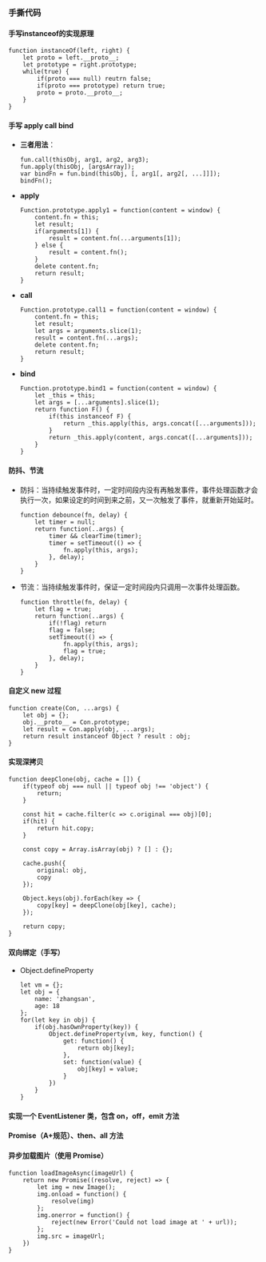 ### 手撕代码

#### 手写instanceof的实现原理

```
function instanceOf(left, right) {
	let proto = left.__proto__;
	let prototype = right.prototype;
	while(true) {
		if(proto === null) reutrn false;
		if(proto === prototype) return true;
		proto = proto.__proto__;
	}
}
```

#### 手写 apply call bind
- **三者用法**：
	
	```
	fun.call(thisObj, arg1, arg2, arg3);
	fun.apply(thisObj, [argsArray]);
	var bindFn = fun.bind(thisObj, [, arg1[, arg2[, ...]]]);
	bindFn();
	```
	
- **apply**

	```
	Function.prototype.apply1 = function(content = window) {
		content.fn = this;
		let result;
		if(arguments[1]) {
			result = content.fn(...arguments[1]);
		} else {
			result = content.fn();
		}
		delete content.fn;
		return result;
	}
	```
	
- **call**

	```
	Function.prototype.call1 = function(content = window) {
		content.fn = this;
		let result;
		let args = arguments.slice(1);
		result = content.fn(...args);
		delete content.fn;
		return result;
	}
	```
	
- **bind**

	```
	Function.prototype.bind1 = function(content = window) {
		let _this = this;
		let args = [...arguments].slice(1);
		return function F() {
			if(this instanceof F) {
				return _this.apply(this, args.concat([...arguments]));
			} 
			return _this.apply(content, args.concat([...arguments]));
		}
	}
	```

#### 防抖、节流
- 防抖：当持续触发事件时，一定时间段内没有再触发事件，事件处理函数才会执行一次，如果设定的时间到来之前，又一次触发了事件，就重新开始延时。

	```
	function debounce(fn, delay) {
		let timer = null;
		return function(..args) {
			timer && clearTime(timer);
			timer = setTimeout(() => {
				fn.apply(this, args);
			}, delay);
		}
	}
	```
	
- 节流：当持续触发事件时，保证一定时间段内只调用一次事件处理函数。

	```
	function throttle(fn, delay) {
		let flag = true;
		return function(..args) {
			if(!flag) return 
			flag = false;
			setTimeout(() => {
				fn.apply(this, args);
				flag = true;
			}, delay);
		}
	}
	```

#### 自定义 new 过程
	
```
function create(Con, ...args) {
	let obj = {};
	obj.__proto__ = Con.prototype;
	let result = Con.apply(obj, ...args);
	return result instanceof Object ? result : obj;
}
```

#### 实现深拷贝

```
function deepClone(obj, cache = []) {
	if(typeof obj === null || typeof obj !== 'object') {
		return;
	}
	
	const hit = cache.filter(c => c.original === obj)[0];
	if(hit) {
		return hit.copy;
	}
	
	const copy = Array.isArray(obj) ? [] : {};
	
	cache.push({
		original: obj,
		copy
	});
	
	Object.keys(obj).forEach(key => {
		copy[key] = deepClone(obj[key], cache);
	});
	
	return copy;
}
```

#### 双向绑定（手写）
- Object.defineProperty
 
	```
	let vm = {};
	let obj = {
		name: 'zhangsan',
		age: 18
	};
	for(let key in obj) {
		if(obj.hasOwnProperty(key)) {
			Object.defineProperty(vm, key, function() {
				get: function() {
					return obj[key];
				},
				set: function(value) {
					obj[key] = value;
				}
			})
		}
	}
	```

#### 实现一个 EventListener 类，包含 on，off，emit 方法

#### Promise（A+规范）、then、all 方法

#### 异步加载图片（使用 Promise）

```
function loadImageAsync(imageUrl) {
	return new Promise((resolve, reject) => {
		let img = new Image();
		img.onload = function() {
			resolve(img)
		};
		img.onerror = function() {
			reject(new Error('Could not load image at ' + url));
		};
		img.src = imageUrl;
	})
}
```